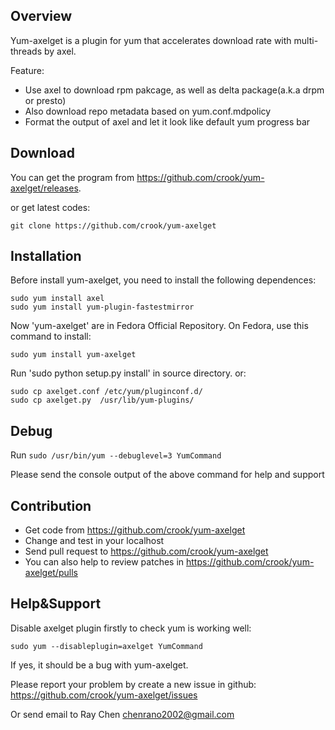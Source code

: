 ## Overview

Yum-axelget is a plugin for yum that accelerates download rate with multi-threads by axel. 

Feature:

 - Use axel to download rpm pakcage, as well as delta package(a.k.a drpm or presto)
 - Also download repo metadata based on yum.conf.mdpolicy 
 - Format the output of axel and let it look like default yum progress bar

## Download

You can get the program from https://github.com/crook/yum-axelget/releases.

or get latest codes:

    git clone https://github.com/crook/yum-axelget

## Installation

Before install yum-axelget, you need to install the following dependences:

    sudo yum install axel
    sudo yum install yum-plugin-fastestmirror

Now 'yum-axelget' are in Fedora Official Repository. 
On Fedora, use this command to install:

    sudo yum install yum-axelget

Run 'sudo python setup.py install' in source directory.
or:

    sudo cp axelget.conf /etc/yum/pluginconf.d/
    sudo cp axelget.py  /usr/lib/yum-plugins/

## Debug

Run `sudo /usr/bin/yum --debuglevel=3 YumCommand`

Please send the console output of the above command for help and support

## Contribution

- Get code from https://github.com/crook/yum-axelget
- Change and test in your localhost
- Send pull request to https://github.com/crook/yum-axelget
- You can also help to review patches in https://github.com/crook/yum-axelget/pulls

## Help&Support

Disable axelget plugin firstly to check yum is working well:

    sudo yum --disableplugin=axelget YumCommand

If yes, it should be a bug with yum-axelget.

Please report your problem by create a new issue in github:
https://github.com/crook/yum-axelget/issues

Or send email to Ray Chen <chenrano2002@gmail.com>

